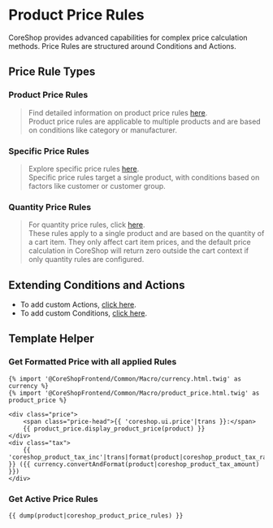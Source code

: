 # Product Price Rules

CoreShop provides advanced capabilities for complex price calculation methods. Price Rules are structured around Conditions and Actions.

## Price Rule Types

### Product Price Rules
> Find detailed information on product price rules [here](../../../02_User_Documentation/03_Price_Rules/02_Product_Price_Rules.md).  
Product price rules are applicable to multiple products and are based on conditions like category or manufacturer.

### Specific Price Rules
> Explore specific price rules [here](../../../02_User_Documentation/03_Price_Rules/03_Specific_Price_Rules.md).  
Specific price rules target a single product, with conditions based on factors like customer or customer group.

### Quantity Price Rules
> For quantity price rules, click [here](../../../02_User_Documentation/03_Price_Rules/04_Quantity_Price_Rules.md).  
These rules apply to a single product and are based on the quantity of a cart item. They only affect cart item prices, and the default price calculation in CoreShop will return zero outside the cart context if only quantity rules are configured.

## Extending Conditions and Actions
- To add custom Actions, [click here](../../01_Extending_Guide/04_Extending_Rule_Actions.md).
- To add custom Conditions, [click here](../../01_Extending_Guide/05_Extending_Rule_Conditions.md).

## Template Helper

### Get Formatted Price with all applied Rules

```twig
{% import '@CoreShopFrontend/Common/Macro/currency.html.twig' as currency %}
{% import '@CoreShopFrontend/Common/Macro/product_price.html.twig' as product_price %}

<div class="price">
    <span class="price-head">{{ 'coreshop.ui.price'|trans }}:</span>
    {{ product_price.display_product_price(product) }}
</div>
<div class="tax">
    {{ 'coreshop_product_tax_inc'|trans|format(product|coreshop_product_tax_rate) }} ({{ currency.convertAndFormat(product|coreshop_product_tax_amount) }})
</div>
```

### Get Active Price Rules

```twig
{{ dump(product|coreshop_product_price_rules) }}
```

